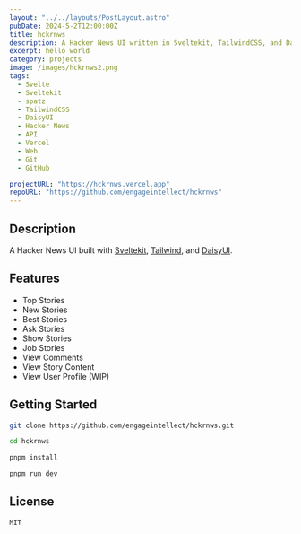 ```yaml
---
layout: "../../layouts/PostLayout.astro"
pubDate: 2024-5-2T12:00:00Z
title: hckrnws
description: A Hacker News UI written in Sveltekit, TailwindCSS, and DaisyUI.
excerpt: hello world
category: projects
image: /images/hckrnws2.png
tags:
  - Svelte
  - Sveltekit
  - spatz
  - TailwindCSS
  - DaisyUI
  - Hacker News
  - API
  - Vercel
  - Web
  - Git
  - GitHub

projectURL: "https://hckrnws.vercel.app"
repoURL: "https://github.com/engageintellect/hckrnws"
---
```


## Description

A Hacker News UI built with [Sveltekit](https://kit.svelte.dev), [Tailwind](https://tailwindcss.com), and [DaisyUI](https://daisyui.com).

## Features

- Top Stories
- New Stories
- Best Stories
- Ask Stories
- Show Stories
- Job Stories
- View Comments
- View Story Content
- View User Profile (WIP)

## Getting Started

```bash
git clone https://github.com/engageintellect/hckrnws.git
```

```bash
cd hckrnws
```

```bash
pnpm install
```

```bash
pnpm run dev
```

## License

```
MIT
```
